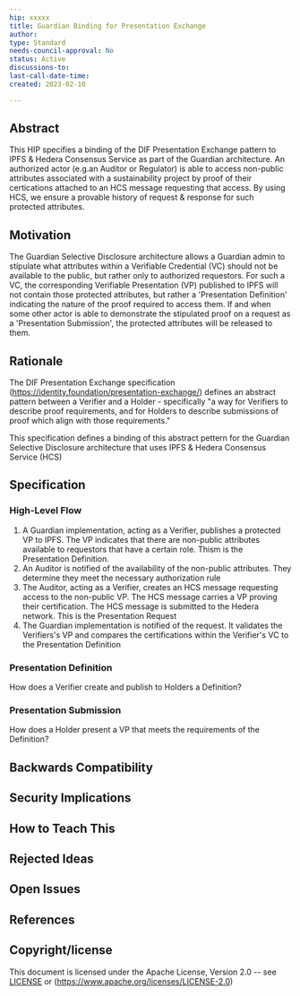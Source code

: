 ```yaml
---
hip: xxxxx
title: Guardian Binding for Presentation Exchange
author: 
type: Standard
needs-council-approval: No
status: Active
discussions-to:
last-call-date-time: 
created: 2023-02-10

---
```


## Abstract

This HIP specifies a binding of the DIF Presentation Exchange pattern to IPFS & Hedera Consensus Service as part of the Guardian architecture. An authorized actor (e.g.an Auditor or Regulator) is able to access non-public attributes associated with a sustainability project by proof of their certications attached to an HCS message requesting that access. By using HCS, we ensure a provable history of request & response for such protected attributes.

## Motivation

The Guardian Selective Disclosure architecture allows a Guardian admin to stipulate what attributes within a Verifiable Credential (VC) should not be available to the 
public, but rather only to authorized requestors. For such a VC, the corresponding Verifiable Presentation (VP) published to IPFS will not contain those protected attributes, but rather a 'Presentation Definition' indicating the nature of the proof required to access them. If and when some other actor is able to demonstrate the stipulated proof on a request as a 'Presentation Submission', the protected attributes will be released to them. 

## Rationale

The DIF Presentation Exchange specification (https://identity.foundation/presentation-exchange/) defines an abstract pattern between a Verifier and a Holder - specifically 
"a way for Verifiers to describe proof requirements, and for Holders to describe submissions of proof which align with those requirements."

This specification defines a binding of this abstract pettern for the Guardian Selective Disclosure architecture that uses IPFS & Hedera Consensus Service (HCS)

## Specification

### High-Level Flow

1. A Guardian implementation, acting as a Verifier, publishes a protected VP to IPFS. The VP indicates that there are non-public attributes available to requestors that have a certain role. Thism is the Presentation Definition.
2. An Auditor is notified of the availability of the non-public attributes. They determine they meet the necessary authorization rule
3. The Auditor, acting as a Verifier, creates an HCS message requesting access to the non-public VP. The HCS message carries a VP proving their certification. The HCS message is submitted to the Hedera network. This is the Presentation Request
4. The Guardian implementation is notified of the request. It validates the Verifiers's VP and compares the certifications within the Verifier's VC to the Presentation Definition

### Presentation Definition

How does a Verifier create and publish to Holders a Definition?

### Presentation Submission

How does a Holder present a VP that meets the requirements of the Definition? 

## Backwards Compatibility
 
## Security Implications

## How to Teach This

## Rejected Ideas

## Open Issues

## References

## Copyright/license

This document is licensed under the Apache License, Version 2.0 -- see [LICENSE](../LICENSE) or (https://www.apache.org/licenses/LICENSE-2.0)
